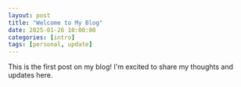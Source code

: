 ```yaml
---
layout: post
title: "Welcome to My Blog"
date: 2025-01-26 10:00:00
categories: [intro]
tags: [personal, update]
---
```


This is the first post on my blog! I'm excited to share my thoughts and updates here.
